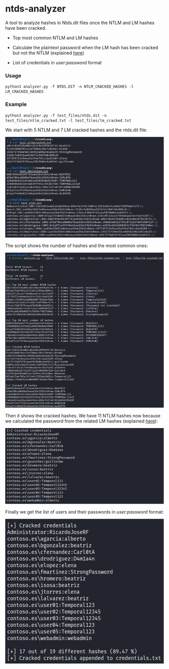 # ntds-analyzer

A tool to analyze hashes in Ntds.dit files once the NTLM and LM hashes have been cracked.

- Top most common NTLM and LM hashes

- Calculate the plaintext password when the LM hash has been cracked but not the NTLM (explained [here](https://github.com/ricardojoserf/LM_original_password_cracker))

- List of credentials in *user:password* format


### Usage

```
python3 analyzer.py -f NTDS.DIT -n NTLM_CRACKED_HASHES -l LM_CRACKED_HASHES
```

### Example

```
python3 analyzer.py -f test_files/ntds.dit -n test_files/ntlm_cracked.txt -l test_files/lm_cracked.txt
```

We start with 5 NTLM and 7 LM cracked hashes and the ntds.dit file:

![Image0](images/image0.png)

The script shows the number of hashes and the most common ones:

![Image1](images/image1.png)

Then it shows the cracked hashes. We have 11 NTLM hashes now because we calculated the password from the related LM hashes (explained [here](https://github.com/ricardojoserf/LM_original_password_cracker)):

![Image2](images/image2.png)

Finally we get the list of users and their passwords in *user:password* format:

![Image3](images/image3.png)